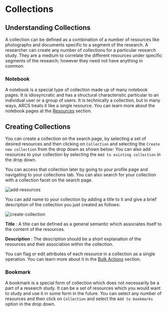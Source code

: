 Collections 
===========

Understanding Collections 
------------------------- 
A collection can be defined as a combination of a number of resources like
photographs and documents specific to a segment of the research. A researcher
can create any number of collections for a particular research study. They are
a medium to correlate the different resources under specific segments of the
research; however they need not have anything in common.

### Notebook 
A notebook is a special type of collection made up of many notebook pages. It is idiosyncratic and has a
structural characteristic particular to an individual user or a group of users. It is technically a collection, but in many ways, ARCS treats it like a single resource. You can learn more about the notebook pages at the [Resources](about-resources) section.

Creating Collections 
-------------------- 
You can create a collection on the search page, by selecting a set of desired resources and then clicking on `Collection` and selecting the `Create new collection` from the drop down as shown below: You
can also add resources to your collection by selecting the `Add to existing
collection` in the drop down.

You can access that collection later by going to your profile page and navigating to your collections tab. You can also search for your collection with a collection facet on the search page.

![add-resources](../img/docs/add-resources.png)

You can add name to your collection by adding a title to it and give a brief
description of the collection you just created as follows:

![create-collection](../img/docs/create-collection.png)

**Title** : A title can be defined as a general semantic which associates itself to the content of the resources.

**Description** : The description should be a short explanation of the resources and their association within the collection.

You can flag or edit attributes of each resource in a collection as a single
operation. You can learn more about it in the [Bulk Actions](bulk-actions)
section.

### Bookmark 
A bookmark is a special form of collection which does not necessarily be a part
of a research study. It can be a set of resources which you would want to study
and use it in some form in the future. You can select any number of resources
and then click on `Collection` and select the `Add to bookmarks` option in the drop down.
